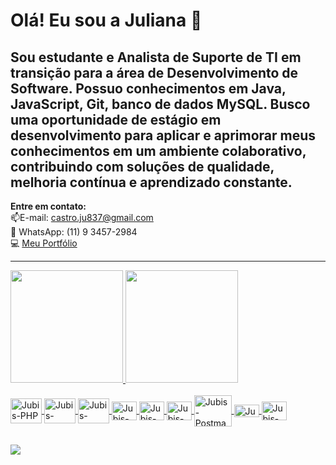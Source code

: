 # Olá! Eu sou a Juliana 👋 

Sou estudante e Analista de Suporte de TI em transição para a área de Desenvolvimento de Software. Possuo conhecimentos em Java, JavaScript, Git,
banco de dados MySQL. Busco uma oportunidade de estágio em desenvolvimento para aplicar e aprimorar meus conhecimentos em um ambiente
colaborativo, contribuindo com soluções de qualidade, melhoria contínua e aprendizado constante.
---

**Entre em contato:**  
📫E-mail: [castro.ju837@gmail.com](mailto:castro.ju837@gmail.com)  
💬 WhatsApp: (11) 9 3457-2984  
💻 [Meu Portfólio](https://github.com/devjubis)


-----------------------------------------------------------------------------------------------------------------------------------------------------------------------------------

<div>
  <a href="https://github.com/devjubis">
  <img height="180em" src="https://github-readme-stats.vercel.app/api?username=devjubis&show_icons=true&theme=cobalt&include_all_commits=true&count_private=true"/>
  <img height="180em" src="https://github-readme-stats.vercel.app/api/top-langs/?username=devjubis&layout=compact&langs_count=7&theme=cobalt"/>
</div>

  
  <div style="display: inline_block"><br>  
    <img align="center" alt="Jubis-PHP" height="40" width="50" src="https://cdn.jsdelivr.net/gh/devicons/devicon@latest/icons/php/php-original.svg">
    <img align="center" alt="Jubis-Laravel" height="40" width="50" src="https://cdn.jsdelivr.net/gh/devicons/devicon@latest/icons/laravel/laravel-original-wordmark.svg">
    <img align="center" alt="Jubis-MySQL" height="40" width="50" src="https://cdn.jsdelivr.net/gh/devicons/devicon@latest/icons/mysql/mysql-original-wordmark.svg">
    <img align="center" alt="Jubis-Js" height="30" width="40" src="https://cdn.jsdelivr.net/gh/devicons/devicon@latest/icons/javascript/javascript-plain.svg">
    <img align="center" alt="Jubis-HTML" height="30" width="40" src="https://cdn.jsdelivr.net/gh/devicons/devicon@latest/icons/html5/html5-plain-wordmark.svg">
    <img align="center" alt="Jubis-CSS" height="30" width="40" src="https://cdn.jsdelivr.net/gh/devicons/devicon@latest/icons/css3/css3-plain-wordmark.svg">
    <img align="center" alt="Jubis-Postman" height="50" width="60" src="https://cdn.jsdelivr.net/gh/devicons/devicon@latest/icons/postman/postman-original-wordmark.svg">      
    <img align="center" alt="Jubis-Insomnia" height="20" width="40" src="https://cdn.jsdelivr.net/gh/devicons/devicon@latest/icons/insomnia/insomnia-original.svg"> 
    <img align="center" alt="Jubis-Git" height="30" width="40" src="https://cdn.jsdelivr.net/gh/devicons/devicon@latest/icons/git/git-plain-wordmark.svg">   
  </div>
  
  ##
  
  <div> 

  <a href = "mailto:castro.ju837@gmail.com"><img src="https://img.shields.io/badge/-Gmail-%23333?style=for-the-badge&logo=gmail&logoColor=white" target="_blank"></a>
</div>
